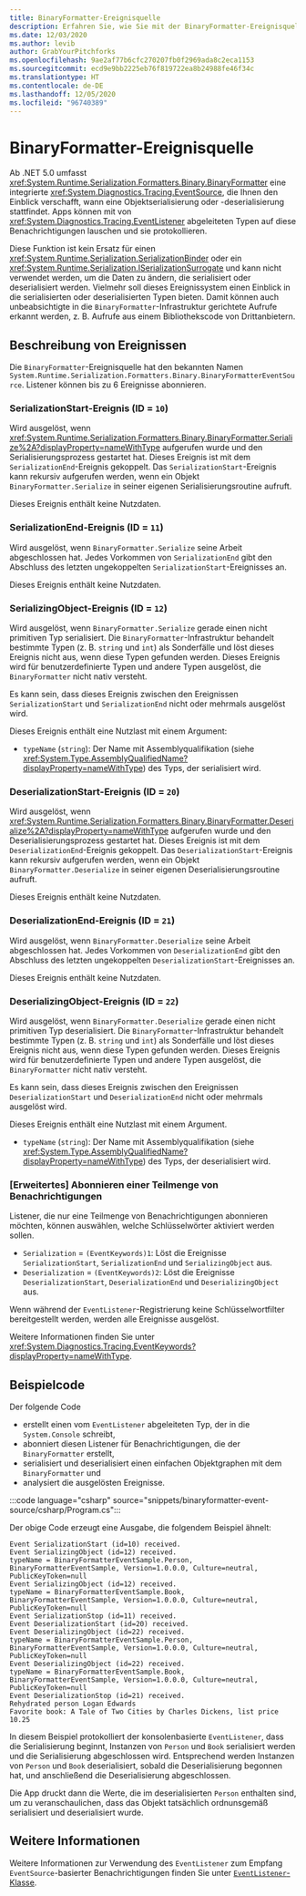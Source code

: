 ```yaml
---
title: BinaryFormatter-Ereignisquelle
description: Erfahren Sie, wie Sie mit der BinaryFormatter-Ereignisquelle protokollieren können, wann Serialisierung oder Deserialisierung auftritt.
ms.date: 12/03/2020
ms.author: levib
author: GrabYourPitchforks
ms.openlocfilehash: 9ae2af77b6cfc270207fb0f2969ada8c2eca1153
ms.sourcegitcommit: ecd9e9bb2225eb76f819722ea8b24988fe46f34c
ms.translationtype: HT
ms.contentlocale: de-DE
ms.lasthandoff: 12/05/2020
ms.locfileid: "96740389"
---
```

# <a name="binaryformatter-event-source"></a>BinaryFormatter-Ereignisquelle

Ab .NET 5.0 umfasst <xref:System.Runtime.Serialization.Formatters.Binary.BinaryFormatter> eine integrierte <xref:System.Diagnostics.Tracing.EventSource>, die Ihnen den Einblick verschafft, wann eine Objektserialisierung oder -deserialisierung stattfindet. Apps können mit von <xref:System.Diagnostics.Tracing.EventListener> abgeleiteten Typen auf diese Benachrichtigungen lauschen und sie protokollieren.

Diese Funktion ist kein Ersatz für einen <xref:System.Runtime.Serialization.SerializationBinder> oder ein <xref:System.Runtime.Serialization.ISerializationSurrogate> und kann nicht verwendet werden, um die Daten zu ändern, die serialisiert oder deserialisiert werden. Vielmehr soll dieses Ereignissystem einen Einblick in die serialisierten oder deserialisierten Typen bieten. Damit können auch unbeabsichtigte in die `BinaryFormatter`-Infrastruktur gerichtete Aufrufe erkannt werden, z. B. Aufrufe aus einem Bibliothekscode von Drittanbietern.

## <a name="description-of-events"></a>Beschreibung von Ereignissen

Die `BinaryFormatter`-Ereignisquelle hat den bekannten Namen `System.Runtime.Serialization.Formatters.Binary.BinaryFormatterEventSource`. Listener können bis zu 6 Ereignisse abonnieren.

### <a name="serializationstart-event-id--10"></a>SerializationStart-Ereignis (ID = `10`)

Wird ausgelöst, wenn <xref:System.Runtime.Serialization.Formatters.Binary.BinaryFormatter.Serialize%2A?displayProperty=nameWithType> aufgerufen wurde und den Serialisierungsprozess gestartet hat. Dieses Ereignis ist mit dem `SerializationEnd`-Ereignis gekoppelt. Das `SerializationStart`-Ereignis kann rekursiv aufgerufen werden, wenn ein Objekt `BinaryFormatter.Serialize` in seiner eigenen Serialisierungsroutine aufruft.

Dieses Ereignis enthält keine Nutzdaten.

### <a name="serializationend-event-id--11"></a>SerializationEnd-Ereignis (ID = `11`)

Wird ausgelöst, wenn `BinaryFormatter.Serialize` seine Arbeit abgeschlossen hat. Jedes Vorkommen von `SerializationEnd` gibt den Abschluss des letzten ungekoppelten `SerializationStart`-Ereignisses an.

Dieses Ereignis enthält keine Nutzdaten.

### <a name="serializingobject-event-id--12"></a>SerializingObject-Ereignis (ID = `12`)

Wird ausgelöst, wenn `BinaryFormatter.Serialize` gerade einen nicht primitiven Typ serialisiert. Die `BinaryFormatter`-Infrastruktur behandelt bestimmte Typen (z. B. `string` und `int`) als Sonderfälle und löst dieses Ereignis nicht aus, wenn diese Typen gefunden werden. Dieses Ereignis wird für benutzerdefinierte Typen und andere Typen ausgelöst, die `BinaryFormatter` nicht nativ versteht.

Es kann sein, dass dieses Ereignis zwischen den Ereignissen `SerializationStart` und `SerializationEnd` nicht oder mehrmals ausgelöst wird.

Dieses Ereignis enthält eine Nutzlast mit einem Argument:

* `typeName` (`string`): Der Name mit Assemblyqualifikation (siehe <xref:System.Type.AssemblyQualifiedName?displayProperty=nameWithType>) des Typs, der serialisiert wird.

### <a name="deserializationstart-event-id--20"></a>DeserializationStart-Ereignis (ID = `20`)

Wird ausgelöst, wenn <xref:System.Runtime.Serialization.Formatters.Binary.BinaryFormatter.Deserialize%2A?displayProperty=nameWithType> aufgerufen wurde und den Deserialisierungsprozess gestartet hat. Dieses Ereignis ist mit dem `DeserializationEnd`-Ereignis gekoppelt. Das `DeserializationStart`-Ereignis kann rekursiv aufgerufen werden, wenn ein Objekt `BinaryFormatter.Deserialize` in seiner eigenen Deserialisierungsroutine aufruft.

Dieses Ereignis enthält keine Nutzdaten.

### <a name="deserializationend-event-id--21"></a>DeserializationEnd-Ereignis (ID = `21`)

Wird ausgelöst, wenn `BinaryFormatter.Deserialize` seine Arbeit abgeschlossen hat. Jedes Vorkommen von `DeserializationEnd` gibt den Abschluss des letzten ungekoppelten `DeserializationStart`-Ereignisses an.

Dieses Ereignis enthält keine Nutzdaten.

### <a name="deserializingobject-event-id--22"></a>DeserializingObject-Ereignis (ID = `22`)

Wird ausgelöst, wenn `BinaryFormatter.Deserialize` gerade einen nicht primitiven Typ deserialisiert. Die `BinaryFormatter`-Infrastruktur behandelt bestimmte Typen (z. B. `string` und `int`) als Sonderfälle und löst dieses Ereignis nicht aus, wenn diese Typen gefunden werden. Dieses Ereignis wird für benutzerdefinierte Typen und andere Typen ausgelöst, die `BinaryFormatter` nicht nativ versteht.

Es kann sein, dass dieses Ereignis zwischen den Ereignissen `DeserializationStart` und `DeserializationEnd` nicht oder mehrmals ausgelöst wird.

Dieses Ereignis enthält eine Nutzlast mit einem Argument.

* `typeName` (`string`): Der Name mit Assemblyqualifikation (siehe <xref:System.Type.AssemblyQualifiedName?displayProperty=nameWithType>) des Typs, der deserialisiert wird.

### <a name="advanced-subscribing-to-a-subset-of-notifications"></a>\[Erweitertes\] Abonnieren einer Teilmenge von Benachrichtigungen

Listener, die nur eine Teilmenge von Benachrichtigungen abonnieren möchten, können auswählen, welche Schlüsselwörter aktiviert werden sollen.

* `Serialization` = `(EventKeywords)1`: Löst die Ereignisse `SerializationStart`, `SerializationEnd` und `SerializingObject` aus.
* `Deserialization` = `(EventKeywords)2`: Löst die Ereignisse `DeserializationStart`, `DeserializationEnd` und `DeserializingObject` aus.

Wenn während der `EventListener`-Registrierung keine Schlüsselwortfilter bereitgestellt werden, werden alle Ereignisse ausgelöst.

Weitere Informationen finden Sie unter <xref:System.Diagnostics.Tracing.EventKeywords?displayProperty=nameWithType>.

## <a name="sample-code"></a>Beispielcode

Der folgende Code

- erstellt einen vom `EventListener` abgeleiteten Typ, der in die `System.Console` schreibt,
- abonniert diesen Listener für Benachrichtigungen, die der `BinaryFormatter` erstellt,
- serialisiert und deserialisiert einen einfachen Objektgraphen mit dem `BinaryFormatter` und
- analysiert die ausgelösten Ereignisse.

:::code language="csharp" source="snippets/binaryformatter-event-source/csharp/Program.cs":::

Der obige Code erzeugt eine Ausgabe, die folgendem Beispiel ähnelt:

```output
Event SerializationStart (id=10) received.
Event SerializingObject (id=12) received.
typeName = BinaryFormatterEventSample.Person, BinaryFormatterEventSample, Version=1.0.0.0, Culture=neutral, PublicKeyToken=null
Event SerializingObject (id=12) received.
typeName = BinaryFormatterEventSample.Book, BinaryFormatterEventSample, Version=1.0.0.0, Culture=neutral, PublicKeyToken=null
Event SerializationStop (id=11) received.
Event DeserializationStart (id=20) received.
Event DeserializingObject (id=22) received.
typeName = BinaryFormatterEventSample.Person, BinaryFormatterEventSample, Version=1.0.0.0, Culture=neutral, PublicKeyToken=null
Event DeserializingObject (id=22) received.
typeName = BinaryFormatterEventSample.Book, BinaryFormatterEventSample, Version=1.0.0.0, Culture=neutral, PublicKeyToken=null
Event DeserializationStop (id=21) received.
Rehydrated person Logan Edwards
Favorite book: A Tale of Two Cities by Charles Dickens, list price 10.25
```

In diesem Beispiel protokolliert der konsolenbasierte `EventListener`, dass die Serialisierung beginnt, Instanzen von `Person` und `Book` serialisiert werden und die Serialisierung abgeschlossen wird. Entsprechend werden Instanzen von `Person` und `Book` deserialisiert, sobald die Deserialisierung begonnen hat, und anschließend die Deserialisierung abgeschlossen.

Die App druckt dann die Werte, die im deserialisierten `Person` enthalten sind, um zu veranschaulichen, dass das Objekt tatsächlich ordnunsgemäß serialisiert und deserialisiert wurde.

## <a name="see-also"></a>Weitere Informationen

Weitere Informationen zur Verwendung des `EventListener` zum Empfang `EventSource`-basierter Benachrichtigungen finden Sie unter [`EventListener`-Klasse](xref:System.Diagnostics.Tracing.EventListener).
